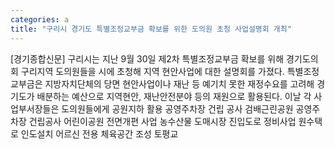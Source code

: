 ```yaml
---
categories: a
title: "구리시 경기도 특별조정교부금 확보를 위한 도의원 초청 사업설명회 개최"
---
```

[경기종합신문] 구리시는 지난 9월 30일 제2차 특별조정교부금 확보를 위해 경기도의회 구리지역 도의원들을 시에 초청해 지역 현안사업에 대한 설명회를 가졌다. 특별조정교부금은 지방자치단체의 당면 현안사업이나 재난 등 예기치 못한 재정수요를 고려해 경기도가 배분하는 예산으로 지역현안, 재난안전분야 등의 재원으로 활용된다. 이날 각 사업부서장들은 도의원들에게 공원지하 활용 공영주차장 건립 공사 검배근린공원 공영주차장 건립공사 어린이공원 전면개편 사업 농수산물 도매시장 진입도로 정비사업 원수택로 인도설치 어르신 전용 체육공간 조성 토평교